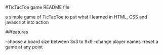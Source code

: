 #TicTacToe game README file

a simple game of TicTacToe to put what I learned in HTML, CSS and javascript into action

##features

-choose a board size between 3x3 to 9x9
-change player names
-reset a game at any point
